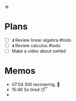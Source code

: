 ☀️

# Plans

- [ ] ⏫ Review linear algebra #todo 
- [ ] ⏫ Review calculus #todo 
- [ ] Make a video about swhkd

# Memos

- 07:04 Still recovering. 🤧
- 15:46 So tired 😴
- 